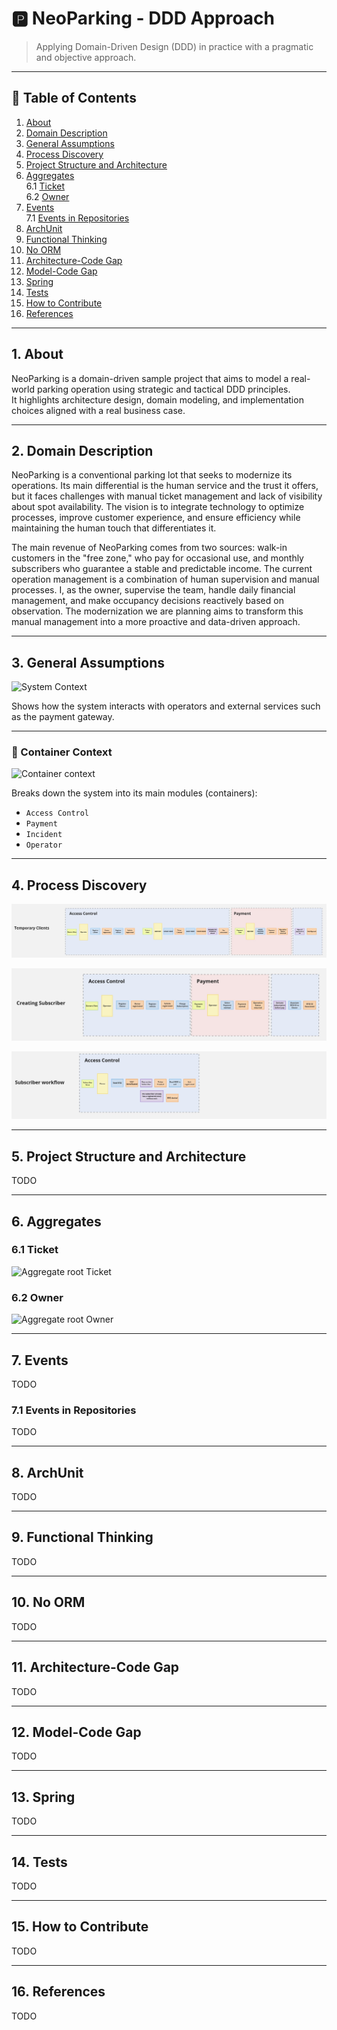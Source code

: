 # 🅿️ NeoParking - DDD Approach

> Applying Domain-Driven Design (DDD) in practice with a pragmatic and objective approach.

---

## 📖 Table of Contents

1. [About](#about)  
2. [Domain Description](#domain-description)  
3. [General Assumptions](#general-assumptions)  
4. [Process Discovery](#process-discovery)  
5. [Project Structure and Architecture](#project-structure-and-architecture)  
6. [Aggregates](#aggregates)  
   6.1 [Ticket](#ticket)  
   6.2 [Owner](#owner)  
7. [Events](#events)  
   7.1 [Events in Repositories](#events-in-repositories)  
8. [ArchUnit](#archunit)  
9. [Functional Thinking](#functional-thinking)  
10. [No ORM](#no-orm)  
11. [Architecture-Code Gap](#architecture-code-gap)  
12. [Model-Code Gap](#model-code-gap)  
13. [Spring](#spring)  
14. [Tests](#tests)  
15. [How to Contribute](#how-to-contribute)  
16. [References](#references)

---

## 1. About

NeoParking is a domain-driven sample project that aims to model a real-world parking operation using strategic and tactical DDD principles.  
It highlights architecture design, domain modeling, and implementation choices aligned with a real business case.

---

## 2. Domain Description

NeoParking is a conventional parking lot that seeks to modernize its operations. Its main differential is the human service and the trust it offers, but it faces challenges with manual ticket management and lack of visibility about spot availability. The vision is to integrate technology to optimize processes, improve customer experience, and ensure efficiency while maintaining the human touch that differentiates it.

The main revenue of NeoParking comes from two sources: walk-in customers in the "free zone," who pay for occasional use, and monthly subscribers who guarantee a stable and predictable income. The current operation management is a combination of human supervision and manual processes. I, as the owner, supervise the team, handle daily financial management, and make occupancy decisions reactively based on observation. The modernization we are planning aims to transform this manual management into a more proactive and data-driven approach.

---

## 3. General Assumptions

![System Context](https://www.plantuml.com/plantuml/png/TO_1hjem44Nt_effr0L8QRjXMH0IHUsYBGWMNIBZJ98HpZWQJmhv--U4F8c7n2eJZttlEUkeLhHhl8ce4B6rOZK8S60qIkeHZdrKR60JMF6cy0NsLYx4rRGmncEfe064gbgX846d5DYOJyJETmN2zytYssQnUZuuJPahO_OeCV1ir-BOdqFsFcOvV2umEbbc1unju4XdZr06WSQohGOIP1N2c0FUIDF7SW6fYegq0C6AeeeTcBuEQMghkCo6oHDVqZGtTvNPP7R_ImmVJHz8_WpD645hX7QwLFfmpS4b9Gd-pj04fgIGjg-ApG7zW_Kpm65aHudm7sjo7kEO6wwCaZmhiQnnrE_Xt4E5F2GDD4hkWcddgKJNfvSZ0BgQK-yBbkEltR_Jx-tFxTyVCvKEvsQDN7IDVmC0)

Shows how the system interacts with operators and external services such as the payment gateway.

---

### 🧱 Container Context

![Container context](https://www.plantuml.com/plantuml/png/hPDFJnin4CNl_XJJLG-9b8OBnuBuKqIfsXA1r1wHi_koiU8THvu9P5NrkzVx9sYf252ffqp6tfdVUpC-4RLHDvKt0YN1saQh8H87Xb6d7dGMDboWeFF0YgqAZPh8EaQKCNsWcOqhnoNTrgAeZF5OA6cWwCgbKk4YSdM1ZNddEFUR0lJn_F3W_F3uxyHTt-7vWxRXiJ4pH0aykbwZ9PrGjWkp2Rql87ayocuWwy3YvXwq294goxPi8C4Q7MH2s3fDFvOBIirS0LQAA9rej0tkjAccjfIZh8cyurMAniPqCkzQLsoiHrclly_F-toMm9uwCoWufb-6w57Lw4c9wMcUGwGvZS6dCjr_wXDj6UHBFig-s7jB1tIxZasNin1qOC6tHZBaMSNtMBhSuo0yCEARPE-ddTcw0clYxAC1uCLM4TbwEfrT9T3-0brQnOEj1x2p61gD45ftTwGTcxfy1QLxwrtHuacBNoMKfQ_JtUQJVqU-wWUUc7VXMrszQRr2x40qsdmbZmiaDCAqd4vs_b9XArjYl8_mjp4ty2zFVv_PFpfF8EGMEzDeQONc05Db2v060XSx4xrR8AyJrK3g7gu4DNXVB-8D3Eb5TywqcoKJAgDbxPQmfdbD9RYfc-hrNFA_m7QJ730D9sFJmrJQ229XcqeuS0uAyH6x7zRqRHJxUh_oDYYqz2vmkzzvgDPWQHFoUcDp-_dwvztNYykBxvz66ZSOcnDmiQdy7m00)

Breaks down the system into its main modules (containers):

- `Access Control`
- `Payment`
- `Incident`
- `Operator`

---

## 4. Process Discovery

![Event Storming_parte1](https://github.com/carlossfb/NeoParking-DDD/blob/main/docs/temporary_clients.jpg)

![Event Storming_parte2](https://github.com/carlossfb/NeoParking-DDD/blob/main/docs/creating_subscriber.jpg)

![Event Storming_parte3](https://github.com/carlossfb/NeoParking-DDD/blob/main/docs/subscriber_workflow.jpg)

---

## 5. Project Structure and Architecture

TODO

---

## 6. Aggregates

### 6.1 Ticket

![Aggregate root Ticket](https://www.plantuml.com/plantuml/png/VP7DRi8m48JlVefLJlrH3hro0W6LE549U835MS8AnuxMwmgAUFScA245gPoI_MOs6O_7KL4qLSuegoDOipsGmgGiXKfKCgP6Uy2I87kKCZWR0s0TnjZldHi0a8DUnqKnWircCUlWD-tPElfog3I2bGhxifF8gvnc3LzprMZBtIwIzdFlER8-j-G0rvTti4AjSatnyjf35-8ZmwJx8Fn3ypR1O4LdKvlpa-W6XHnXfFcHX_rWRQfFAnS6j1EYEo1KSbIIATPeMOU_fBf0fJjy6IfTjfz6vU1ljOORkg-sEsynqV-wyyKJLQcgWw2SfY7vniHUEoMcRRJ2Mv91wbDsLvvzPF2Mv-tpR-GHsE0LsKTpCMFoHQhSBm00)


### 6.2 Owner

![Aggregate root Owner](https://www.plantuml.com/plantuml/png/NP2nJWCn38RtF8ML2OfQmNfJaLWwWOJARYKcHFXofyG70-gxSssYG9qf_YB7_lvz4SooZ6ma2XCyVoVAy1X2fe12nipeFZ4GMFLYuSSO0CTOIkrQ0Qnd2zEvElW1ZiV3KsC9HnhWLN9CeI4t9K4dcixlrsGBSBdSGQOGYr2-JBkvRNIPFGfTCqzCdQdkD_g8ZadrQrf_-4zFVxeDT-6lMYjb7KDrvYahOuwEKg4NHj4HZPCdxgpkqCAs3nOsQpZsVhVRsBxIS1vRpCdiAVbbv5y0)


---

## 7. Events

TODO

### 7.1 Events in Repositories

TODO

---

## 8. ArchUnit

TODO

---

## 9. Functional Thinking

TODO

---

## 10. No ORM

TODO

---

## 11. Architecture-Code Gap

TODO

---

## 12. Model-Code Gap

TODO

---

## 13. Spring

TODO

---

## 14. Tests

TODO

---

## 15. How to Contribute

TODO

---

## 16. References

TODO
